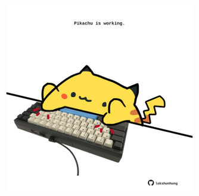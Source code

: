 <!-- built at 12/02/2021, 14:01:34 UTC -->
<p align="center">
  <img width="500" height="500" src="./ReadmeImage.svg">
</p>

